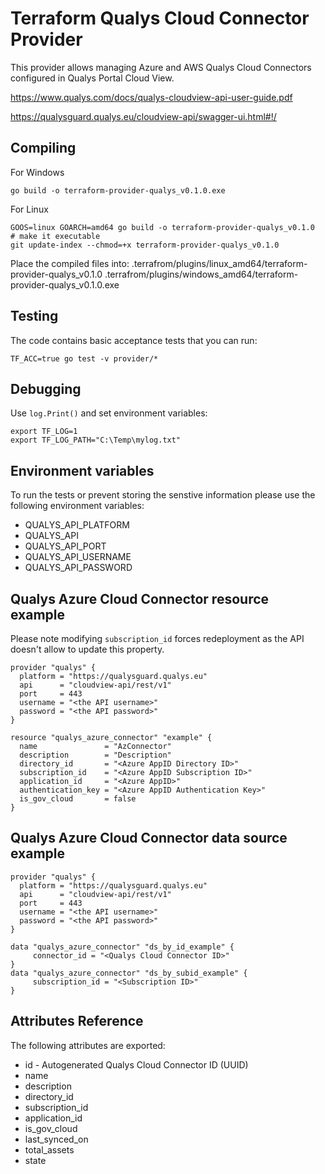 
# Terraform Qualys Cloud Connector Provider

This provider allows managing Azure and AWS Qualys Cloud Connectors configured in Qualys Portal Cloud View.

https://www.qualys.com/docs/qualys-cloudview-api-user-guide.pdf

https://qualysguard.qualys.eu/cloudview-api/swagger-ui.html#!/


## Compiling

For Windows
```
go build -o terraform-provider-qualys_v0.1.0.exe
```

For Linux
```
GOOS=linux GOARCH=amd64 go build -o terraform-provider-qualys_v0.1.0
# make it executable
git update-index --chmod=+x terraform-provider-qualys_v0.1.0
```

Place the compiled files into:
.terrafrom/plugins/linux_amd64/terraform-provider-qualys_v0.1.0
.terrafrom/plugins/windows_amd64/terraform-provider-qualys_v0.1.0.exe

## Testing

The code contains basic acceptance tests that you can run:
```
TF_ACC=true go test -v provider/*
```

## Debugging
Use `log.Print()` and set environment variables:
```
export TF_LOG=1
export TF_LOG_PATH="C:\Temp\mylog.txt"
```

## Environment variables

To run the tests or prevent storing the senstive information please use the following environment variables:

- QUALYS_API_PLATFORM
- QUALYS_API
- QUALYS_API_PORT
- QUALYS_API_USERNAME
- QUALYS_API_PASSWORD

## Qualys Azure Cloud Connector resource example

Please note modifying `subscription_id` forces redeployment as the API doesn't allow to update this property.

```
provider "qualys" {
  platform = "https://qualysguard.qualys.eu"
  api      = "cloudview-api/rest/v1"
  port     = 443
  username = "<the API username>"
  password = "<the API password>"
}

resource "qualys_azure_connector" "example" {
  name               = "AzConnector"
  description        = "Description"
  directory_id       = "<Azure AppID Directory ID>"
  subscription_id    = "<Azure AppID Subscription ID>"
  application_id     = "<Azure AppID>"
  authentication_key = "<Azure AppID Authentication Key>"
  is_gov_cloud       = false
}
```

## Qualys Azure Cloud Connector data source example

```
provider "qualys" {
  platform = "https://qualysguard.qualys.eu"
  api      = "cloudview-api/rest/v1"
  port     = 443
  username = "<the API username>"
  password = "<the API password>"
}

data "qualys_azure_connector" "ds_by_id_example" {
     connector_id = "<Qualys Cloud Connector ID>"
}
data "qualys_azure_connector" "ds_by_subid_example" {
     subscription_id = "<Subscription ID>"
}
```

## Attributes Reference
The following attributes are exported:
- id - Autogenerated Qualys Cloud Connector ID (UUID)
- name
- description
- directory_id
- subscription_id
- application_id
- is_gov_cloud
- last_synced_on
- total_assets
- state